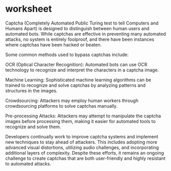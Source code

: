 # worksheet 


Captcha (Completely Automated Public Turing test to tell Computers and Humans Apart) is designed to distinguish between human users and automated bots. While captchas are effective in preventing many automated attacks, no system is entirely foolproof, and there have been instances where captchas have been hacked or beaten.

Some common methods used to bypass captchas include:

OCR (Optical Character Recognition): Automated bots can use OCR technology to recognize and interpret the characters in a captcha image.

Machine Learning: Sophisticated machine learning algorithms can be trained to recognize and solve captchas by analyzing patterns and structures in the images.

Crowdsourcing: Attackers may employ human workers through crowdsourcing platforms to solve captchas manually.

Pre-processing Attacks: Attackers may attempt to manipulate the captcha images before processing them, making it easier for automated tools to recognize and solve them.

Developers continually work to improve captcha systems and implement new techniques to stay ahead of attackers. This includes adopting more advanced visual distortions, utilizing audio challenges, and incorporating additional layers of complexity. Despite these efforts, it remains an ongoing challenge to create captchas that are both user-friendly and highly resistant to automated attacks.





